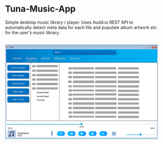 # Tuna-Music-App
Simple desktop music library / player. Uses Audd.io REST API to automatically detect meta data for each file and populate album artwork etc for the user's music library.

<br>
<img src="https://github.com/anthem89/Tuna-Music-App/blob/main/notes/GitHubScreenshot.PNG" width="700">
